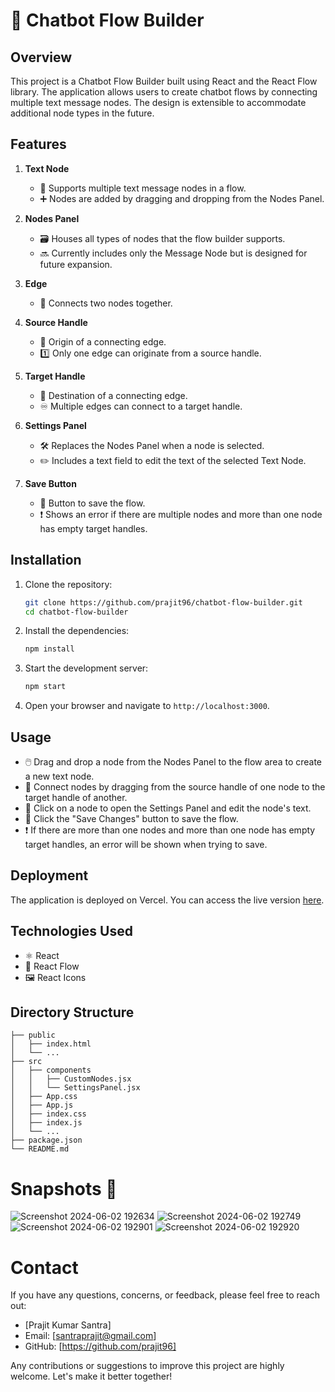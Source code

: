 # 🤖 Chatbot Flow Builder

## Overview

This project is a Chatbot Flow Builder built using React and the React Flow library. The application allows users to create chatbot flows by connecting multiple text message nodes. The design is extensible to accommodate additional node types in the future.

## Features

1. **Text Node**
    - 📩 Supports multiple text message nodes in a flow.
    - ➕ Nodes are added by dragging and dropping from the Nodes Panel.

2. **Nodes Panel**
    - 🗃️ Houses all types of nodes that the flow builder supports.
    - 🔜 Currently includes only the Message Node but is designed for future expansion.

3. **Edge**
    - 🔗 Connects two nodes together.

4. **Source Handle**
    - 🚀 Origin of a connecting edge.
    - 1️⃣ Only one edge can originate from a source handle.

5. **Target Handle**
    - 🎯 Destination of a connecting edge.
    - ♾️ Multiple edges can connect to a target handle.

6. **Settings Panel**
    - 🛠️ Replaces the Nodes Panel when a node is selected.
    - ✏️ Includes a text field to edit the text of the selected Text Node.

7. **Save Button**
    - 💾 Button to save the flow.
    - ❗ Shows an error if there are multiple nodes and more than one node has empty target handles.

## Installation

1. Clone the repository:

    ```bash
    git clone https://github.com/prajit96/chatbot-flow-builder.git
    cd chatbot-flow-builder
    ```

2. Install the dependencies:

    ```bash
    npm install
    ```

3. Start the development server:

    ```bash
    npm start
    ```

4. Open your browser and navigate to `http://localhost:3000`.

## Usage

- 🖱️ Drag and drop a node from the Nodes Panel to the flow area to create a new text node.
- 🔗 Connect nodes by dragging from the source handle of one node to the target handle of another.
- 📝 Click on a node to open the Settings Panel and edit the node's text.
- 💾 Click the "Save Changes" button to save the flow.
- ❗ If there are more than one nodes and more than one node has empty target handles, an error will be shown when trying to save.

## Deployment

The application is deployed on Vercel. You can access the live version [here](https://chatbot-flow-builder-beryl-two.vercel.app/).

## Technologies Used

- ⚛️ React
- 🔄 React Flow
- 🖼️ React Icons

## Directory Structure

```plaintext
├── public
│   ├── index.html
│   └── ...
├── src
│   ├── components
│   │   ├── CustomNodes.jsx
│   │   └── SettingsPanel.jsx
│   ├── App.css
│   ├── App.js
│   ├── index.css
│   ├── index.js
│   └── ...
├── package.json
└── README.md
```
# Snapshots 📸
![Screenshot 2024-06-02 192634](https://github.com/prajit96/bitespeed-13060/assets/115496998/09b9d552-8346-437c-ad13-4d3098a09687)
![Screenshot 2024-06-02 192749](https://github.com/prajit96/bitespeed-13060/assets/115496998/4f1d596c-351e-4470-b594-dd43f6eb6852)
![Screenshot 2024-06-02 192901](https://github.com/prajit96/bitespeed-13060/assets/115496998/4db0bd66-b138-41d4-a581-538de6d5c4df)
![Screenshot 2024-06-02 192920](https://github.com/prajit96/bitespeed-13060/assets/115496998/218f4485-9e07-43f8-ad7d-88f4d69ca8e6)


# Contact
If you have any questions, concerns, or feedback, please feel free to reach out:

- [Prajit Kumar Santra]
- Email: [santraprajit@gmail.com]
- GitHub: [https://github.com/prajit96]
  
Any contributions or suggestions to improve this project are highly welcome. Let's make it better together!
